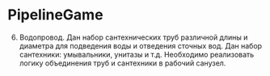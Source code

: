 # PipelineGame
6. Водопровод. Дан набор сантехнических труб различной длины и
диаметра для подведения воды и отведения сточных вод. Дан
набор сантехники: умывальники, унитазы и т.д. Необходимо
реализовать логику объединения труб и сантехники в рабочий
санузел.
